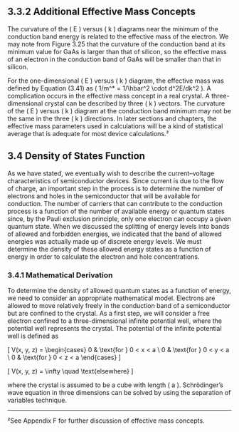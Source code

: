 ## 3.3.2 Additional Effective Mass Concepts

The curvature of the \( E \) versus \( k \) diagrams near the minimum of the conduction band energy is related to the effective mass of the electron. We may note from Figure 3.25 that the curvature of the conduction band at its minimum value for GaAs is larger than that of silicon, so the effective mass of an electron in the conduction band of GaAs will be smaller than that in silicon.

For the one-dimensional \( E \) versus \( k \) diagram, the effective mass was defined by Equation (3.41) as \( 1/m^* = 1/\hbar^2 \cdot d^2E/dk^2 \). A complication occurs in the effective mass concept in a real crystal. A three-dimensional crystal can be described by three \( k \) vectors. The curvature of the \( E \) versus \( k \) diagram at the conduction band minimum may not be the same in the three \( k \) directions. In later sections and chapters, the effective mass parameters used in calculations will be a kind of statistical average that is adequate for most device calculations.²

## 3.4 Density of States Function

As we have stated, we eventually wish to describe the current–voltage characteristics of semiconductor devices. Since current is due to the flow of charge, an important step in the process is to determine the number of electrons and holes in the semiconductor that will be available for conduction. The number of carriers that can contribute to the conduction process is a function of the number of available energy or quantum states since, by the Pauli exclusion principle, only one electron can occupy a given quantum state. When we discussed the splitting of energy levels into bands of allowed and forbidden energies, we indicated that the band of allowed energies was actually made up of discrete energy levels. We must determine the density of these allowed energy states as a function of energy in order to calculate the electron and hole concentrations.

### 3.4.1 Mathematical Derivation

To determine the density of allowed quantum states as a function of energy, we need to consider an appropriate mathematical model. Electrons are allowed to move relatively freely in the conduction band of a semiconductor but are confined to the crystal. As a first step, we will consider a free electron confined to a three-dimensional infinite potential well, where the potential well represents the crystal. The potential of the infinite potential well is defined as

\[
V(x, y, z) = 
\begin{cases} 
0 & \text{for } 0 < x < a \\ 
0 & \text{for } 0 < y < a \\ 
0 & \text{for } 0 < z < a 
\end{cases}
\]

\[
V(x, y, z) = \infty \quad \text{elsewhere}
\]

where the crystal is assumed to be a cube with length \( a \). Schrödinger’s wave equation in three dimensions can be solved by using the separation of variables technique.

----

²See Appendix F for further discussion of effective mass concepts.